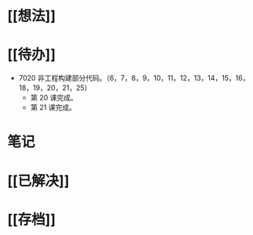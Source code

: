 # [[想法]]

# [[待办]]
- 7020 非工程构建部分代码。（6，7，8，9，10，11，12，13，14，15，16，18，19，20，21，25）
	- 第 20 课完成。
	- 第 21 课完成。
# 笔记

# [[已解决]]

# [[存档]]